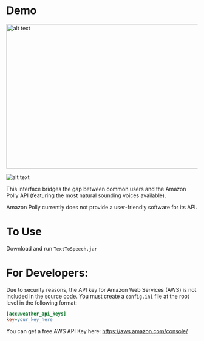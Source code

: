 # Demo 
<img src="https://i.imgur.com/zoRFvVH.jpg" alt="alt text" width="850" height="381">

![alt text](https://i.imgur.com/AizqmRg.png)

This interface bridges the gap between common users and the Amazon Polly API (featuring the most natural sounding voices available).

Amazon Polly currently does not provide a user-friendly software for its API.

# To Use
Download and run `TextToSpeech.jar`

# For Developers:
Due to security reasons, the API key for Amazon Web Services (AWS) is not included in the source code. You must create a `config.ini` file at the root level in the following format:

```ini
[accuweather_api_keys]
key=your_key_here
```

You can get a free AWS API Key here: https://aws.amazon.com/console/

